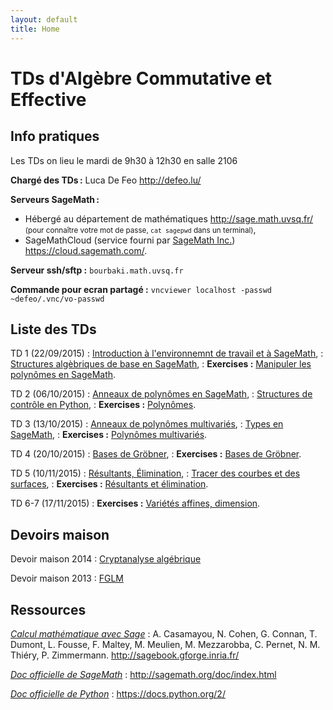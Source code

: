 ```yaml
---
layout: default
title: Home
---
```


# TDs d'Algèbre Commutative et Effective

## Info pratiques

Les TDs on lieu le mardi de 9h30 à 12h30 en salle 2106

**Chargé des TDs :** Luca De Feo <http://defeo.lu/>

**Serveurs SageMath :**

- Hébergé au département de mathématiques <http://sage.math.uvsq.fr/>  
  <small>(pour connaître votre mot de passe, `cat sagepwd` dans un terminal)</small>,
- SageMathCloud (service fourni par
  [SageMath Inc.](http://sagemath.com/))
  <https://cloud.sagemath.com/>.

**Serveur ssh/sftp :** `bourbaki.math.uvsq.fr`

**Commande pour ecran partagé :** `vncviewer localhost -passwd ~defeo/.vnc/vo-passwd`


## Liste des TDs

TD 1 (22/09/2015)
: [Introduction à l'environnemnt de travail et à SageMath](intro),
: [Structures algèbriques de base en SageMath](structures),
: **Exercises :** [Manipuler les polynômes en SageMath](exercises#polynmes--une-variable).

TD 2 (06/10/2015)
: [Anneaux de polynômes en SageMath](structures#polynmes),
: [Structures de contrôle en Python](python),
: **Exercises :** [Polynômes](exercises#polynmes--une-variable).

TD 3 (13/10/2015)
: [Anneaux de polynômes multivariés](structures#polynmes),
: [Types en SageMath](types),
: **Exercises :** [Polynômes multivariés](exercises#polynmes--plusieurs-variables).

TD 4 (20/10/2015)
: [Bases de Gröbner](structures#idaux-et-bases-de-grbner),
: **Exercises :** [Bases de Gröbner](exercises#calcul-de-bases-de-grbner).

TD 5 (10/11/2015)
: [Résultants, Élimination](structures#rsultants-et-limination),
: [Tracer des courbes et des surfaces](plots),
: **Exercises :** [Résultants et élimination](exercises#rsultants-et-limination).

TD 6-7 (17/11/2015)
: **Exercises :** [Variétés affines, dimension](exercises#varits-affines).


## Devoirs maison

Devoir maison 2014
: [Cryptanalyse algébrique](dm2014)

Devoir maison 2013
: [FGLM](dm2013)

## Ressources

[*Calcul mathématique avec Sage*](http://sagebook.gforge.inria.fr/)
: A. Casamayou, N. Cohen, G. Connan, T. Dumont, L. Fousse, F. Maltey,
M. Meulien, M. Mezzarobba, C. Pernet, N. M. Thiéry,
P. Zimmermann. <http://sagebook.gforge.inria.fr/>

[*Doc officielle de SageMath*](http://sagemath.org/doc/index.html)
: <http://sagemath.org/doc/index.html>

[*Doc officielle de Python*](https://docs.python.org/2/)
: <https://docs.python.org/2/>


